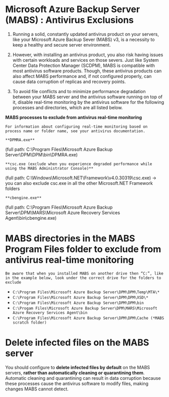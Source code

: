 # Microsoft Azure Backup Server (MABS) : Antivirus Exclusions

1. Running a solid, constantly updated antivirus product on your servers, like your Microsoft Azure Backup Sever (MABS) v3, is a necessity to keep a healthy and secure server environment.

2. However, with installing an antivirus product, you also risk having issues with certain workloads and services on those severs. Just like System Center Data Protection Manager (SCDPM), MABS is compatible with most antivirus software products. Though, these antivirus products can also affect MABS performance and, if not configured properly, can cause data corruption of replicas and recovery points.

3. To avoid file conflicts and to minimize performance degradation between your MABS server and the antivirus software running on top of it, disable real-time monitoring by the antivirus software for the following processes and directories, which are all listed below.

**MABS processes to exclude from antivirus real-time monitoring**

`For information about configuring real-time monitoring based on process name or folder name, see your antivirus documentation.`

`**DPMRA.exe**`

(full path: C:\Program Files\Microsoft Azure Backup Server\DPM\DPM\bin\DPMRA.exe)

`**csc.exe (exclude when you experience degraded performance while using the MABS Administrator Console)**`

(full path: C:\Windows\Microsoft.NET\Framework\v4.0.30319\csc.exe) -> you can also exclude csc.exe in all the other Microsoft.NET Framework folders

`**cbengine.exe**`

(full path: C:\Program Files\Microsoft Azure Backup Server\DPM\MARS\Microsoft Azure Recovery Services Agent\bin\cbengine.exe)

# MABS directories in the MABS Program Files folder to exclude from antivirus real-time monitoring

`Be aware that when you installed MABS on another drive then “C:”, like in the example below, look under the correct drive for the folders to exclude`

* `C:\Program Files\Microsoft Azure Backup Server\DPM\DPM\Temp\MTA\*`
* `C:\Program Files\Microsoft Azure Backup Server\DPM\DPM\XSD\*`
* `C:\Program Files\Microsoft Azure Backup Server\DPM\DPM\bin`
* `C:\Progam Files\Microsoft Azure Backup Server\DPM\MARS\Microsoft Azure Recovery Services Agent\bin`
* `C:\Program Files\Microsoft Azure Backup Server\DPM\DPM\Cache (*MABS scratch folder)`

# Delete infected files on the MABS server

You should configure to **delete infected files by default** on the MABS servers, **rather than automatically cleaning or quarantining them**. Automatic cleaning and quarantining can result in data corruption because these processes cause the antivirus software to modify files, making changes MABS cannot detect.
